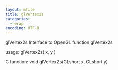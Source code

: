 ```yaml
---
layout: mfile
title: glVertex2s
categories:
  - wrap
encoding: UTF-8
---
```


glVertex2s  Interface to OpenGL function glVertex2s

usage:  glVertex2s( x, y )

C function:  void glVertex2s(GLshort x, GLshort y)